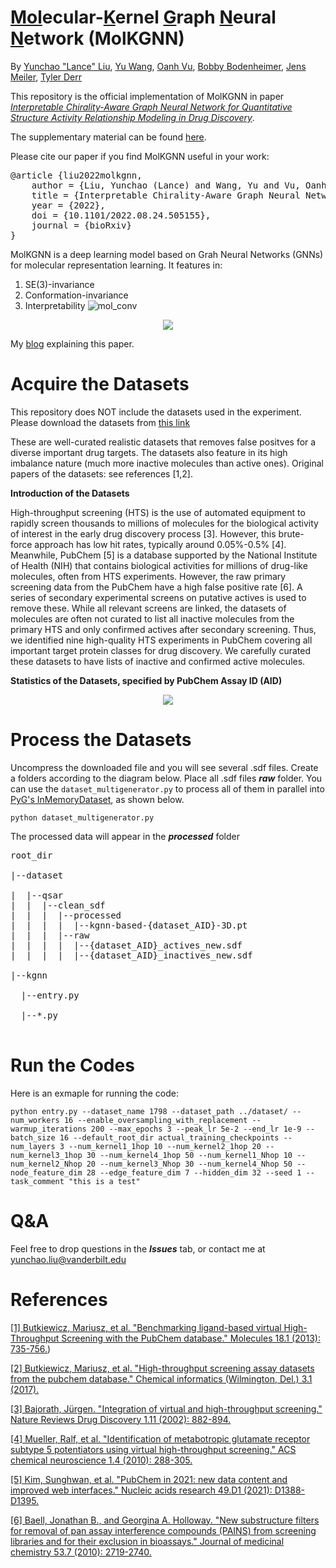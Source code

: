 # <ins>Mol</ins>ecular-<ins>K</ins>ernel <ins>G</ins>raph <ins>N</ins>eural <ins>N</ins>etwork (MolKGNN)
By [Yunchao "Lance" Liu](www.LiuYunchao.com), [Yu Wang](https://yuwvandy.github.io/), [Oanh Vu](https://www.linkedin.com/in/oanhvu/), [Bobby Bodenheimer](http://www.vuse.vanderbilt.edu/~bobbyb/), [Jens Meiler](https://www.linkedin.com/in/jens-meiler-4b635339/), [Tyler Derr](https://tylersnetwork.github.io/)

This repository is the official implementation of MolKGNN in paper [*Interpretable Chirality-Aware Graph Neural Network for Quantitative Structure Activity Relationship Modeling in Drug Discovery*](https://www.biorxiv.org/content/10.1101/2022.08.24.505155v1). 

The supplementary material can be found [here](https://github.com/LanceKnight/MolKGNN/raw/main/Supplement.pdf).

Please cite our paper if you find MolKGNN useful in your work:

<pre>
@article {liu2022molkgnn,
	author = {Liu, Yunchao (Lance) and Wang, Yu and Vu, Oanh and Moretti, Rocco and Bodenheimer, Bobby and Meiler, Jens and Derr, Tyler},
	title = {Interpretable Chirality-Aware Graph Neural Network for Quantitative Structure Activity Relationship Modeling in Drug Discovery},
	year = {2022},
	doi = {10.1101/2022.08.24.505155},
	journal = {bioRxiv}
} 
</pre>

MolKGNN is a deep learning model based on Grah Neural Networks (GNNs) for molecular representation learning. It features in:
1. SE(3)-invariance
2. Conformation-invariance
3. Interpretability
![mol_conv](https://user-images.githubusercontent.com/5760199/186030531-6bd363d4-73da-414b-8cb7-d4b136dd3812.png)

<p align="center">
  <img src="https://user-images.githubusercontent.com/5760199/186030469-28661a4e-ff48-43b3-b707-885629791032.png" />
</p>

My [blog](https://medium.com/@YunchaoLanceLiu/molkgnn-extending-convolution-to-molecules-b94a4d51f39f) explaining this paper. 


# Acquire the Datasets

This repository does NOT include the datasets used in the experiment. Please download the datasets from [this link](https://figshare.com/articles/dataset/Well-curated_QSAR_datasets_for_diverse_protein_targets/20539893)

These are well-curated realistic datasets that removes false positves for a diverse important drug targets. The datasets also feature in its high imbalance nature (much more inactive molecules than active ones). Original papers of the datasets: see references [1,2]. 

**Introduction of the Datasets**

High-throughput screening (HTS) is the use of automated equipment to rapidly screen thousands to millions of molecules for the biological activity of interest in the early drug discovery process [3]. However, this brute-force approach has low hit rates, typically around 0.05\%-0.5\% [4]. Meanwhile, PubChem [5] is a database supported by the National Institute of Health (NIH) that contains biological activities for millions of drug-like molecules, often from HTS experiments. However, the raw primary screening data from the PubChem have a high false positive rate [6]. A series of secondary experimental screens on putative actives is used to remove these. While all relevant screens are linked, the datasets of molecules are often not curated to list all inactive molecules from the primary HTS and only confirmed actives after secondary screening. Thus, we identified nine high-quality HTS experiments in PubChem covering all important target protein classes for drug discovery. We carefully curated these datasets to have lists of inactive and confirmed active molecules. 

**Statistics of the Datasets, specified by PubChem Assay ID (AID)**

<p align="center">
  <img src="https://user-images.githubusercontent.com/5760199/186287898-30e5d105-6d80-4580-af9f-3044d9b2c8f8.png" />
</p>

# Process the Datasets


Uncompress the downloaded file and you will see several .sdf files. Create a folders according to the diagram below. Place all .sdf files **<em>raw</em>** folder. 
You can use the `dataset_multigenerator.py` to process all of them in parallel into [PyG's InMemoryDataset](https://pytorch-geometric.readthedocs.io/en/latest/notes/create_dataset.html), as shown below.

`python dataset_multigenerator.py`

The processed data will appear in the **<em>processed</em>** folder

<pre>
root_dir

|--dataset

|  |--qsar
|  |  |--clean_sdf
|  |  |  |--processed
|  |  |  |  |--kgnn-based-{dataset_AID}-3D.pt
|  |  |  |--raw
|  |  |  |  |--{dataset_AID}_actives_new.sdf
|  |  |  |  |--{dataset_AID}_inactives_new.sdf
  
|--kgnn

  |--entry.py

  |--*.py

</pre>




# Run the Codes

Here is an exmaple for running the code:

`python entry.py --dataset_name 1798 --dataset_path ../dataset/ --num_workers 16 --enable_oversampling_with_replacement --warmup_iterations 200 --max_epochs 3 --peak_lr 5e-2 --end_lr 1e-9 --batch_size 16 --default_root_dir actual_training_checkpoints --num_layers 3 --num_kernel1_1hop 10 --num_kernel2_1hop 20 --num_kernel3_1hop 30 --num_kernel4_1hop 50 --num_kernel1_Nhop 10 --num_kernel2_Nhop 20 --num_kernel3_Nhop 30 --num_kernel4_Nhop 50 --node_feature_dim 28 --edge_feature_dim 7 --hidden_dim 32 --seed 1 --task_comment "this is a test"`

# Q&A

Feel free to drop questions in the **<em>Issues</em>** tab, or contact me at yunchao.liu@vanderbilt.edu
  

# References
[[1] Butkiewicz, Mariusz, et al. "Benchmarking ligand-based virtual High-Throughput Screening with the PubChem database." Molecules 18.1 (2013): 735-756.](https://www.mdpi.com/1420-3049/18/1/735))

[[2] Butkiewicz, Mariusz, et al. "High-throughput screening assay datasets from the pubchem database." Chemical informatics (Wilmington, Del.) 3.1 (2017).](https://www.ncbi.nlm.nih.gov/pmc/articles/PMC5962024/)

[[3] Bajorath, Jürgen. "Integration of virtual and high-throughput screening." Nature Reviews Drug Discovery 1.11 (2002): 882-894.](https://www.nature.com/articles/nrd941)

[[4] Mueller, Ralf, et al. "Identification of metabotropic glutamate receptor subtype 5 potentiators using virtual high-throughput screening." ACS chemical neuroscience 1.4 (2010): 288-305.](https://pubs.acs.org/doi/full/10.1021/cn9000389)

[[5] Kim, Sunghwan, et al. "PubChem in 2021: new data content and improved web interfaces." Nucleic acids research 49.D1 (2021): D1388-D1395.](https://academic.oup.com/nar/article-abstract/49/D1/D1388/5957164)

[[6] Baell, Jonathan B., and Georgina A. Holloway. "New substructure filters for removal of pan assay interference compounds (PAINS) from screening libraries and for their exclusion in bioassays." Journal of medicinal chemistry 53.7 (2010): 2719-2740.](https://pubs.acs.org/doi/abs/10.1021/jm901137j)
